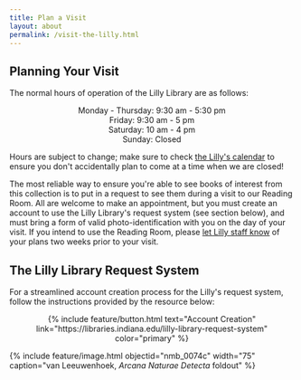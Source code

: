 ```yaml
---
title: Plan a Visit
layout: about
permalink: /visit-the-lilly.html
---
```


## Planning Your Visit

The normal hours of operation of the Lilly Library are as follows:

<p style="text-align: center;">Monday - Thursday: 9:30 am - 5:30 pm<br>
Friday: 9:30 am - 5 pm<br>
Saturday: 10 am - 4 pm<br>
Sunday: Closed</p>

Hours are subject to change; make sure to check <a href="https://elarte-iu.github.io/lilly_notable_medical_books/visit-the-lilly.html">the Lilly's calendar</a> to ensure you don't accidentally plan to come at a time when we are closed!

The most reliable way to ensure you're able to see books of interest from this collection is to put in a request to see them during a visit to our Reading Room. All are welcome to make an appointment, but you must create an account to use the Lilly Library's request system (see section below), and must bring a form of valid photo-identification with you on the day of your visit. If you intend to use the Reading Room, please <a href="https://libraries.indiana.edu/lilly-library/ask">let Lilly staff know</a> of your plans two weeks prior to your visit. 

## The Lilly Library Request System

For a streamlined account creation process for the Lilly's request system, follow the instructions provided by the resource below:

<div style="text-align: center;"><p>
{% include feature/button.html text="Account Creation" link="https://libraries.indiana.edu/lilly-library-request-system" color="primary" %}
</p></div>

<p>{% include feature/image.html objectid="nmb_0074c" width="75" caption="van Leeuwenhoek, <i>Arcana Naturae Detecta</i> foldout" %}</p>

